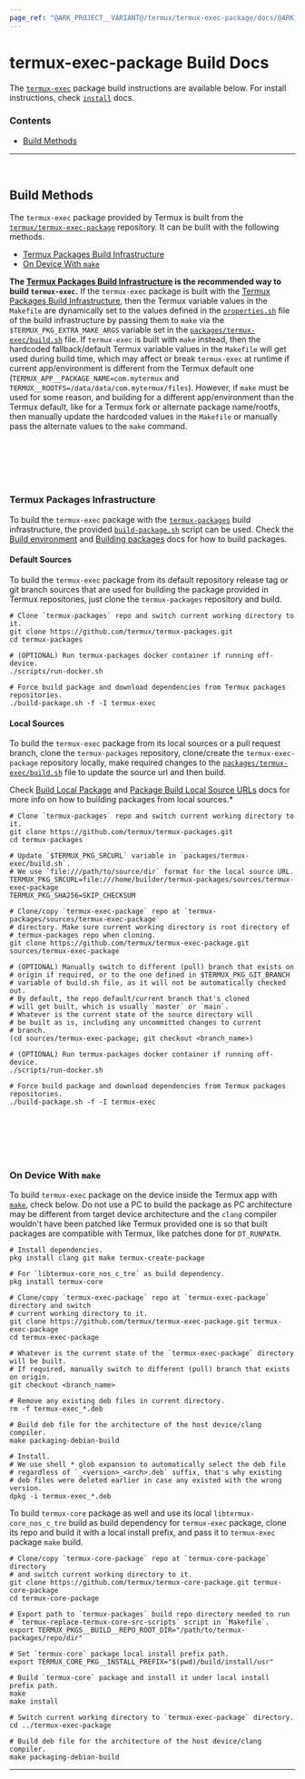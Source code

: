 ```yaml
---
page_ref: "@ARK_PROJECT__VARIANT@/termux/termux-exec-package/docs/@ARK_DOC__VERSION@/developer/build/index.md"
---
```


# termux-exec-package Build Docs

<!-- @ARK_DOCS__HEADER_PLACEHOLDER@ -->

The [`termux-exec`](https://github.com/termux/termux-exec-package) package build instructions are available below. For install instructions, check [`install`](../../install/index.md) docs.

### Contents

- [Build Methods](#build-methods)

---

&nbsp;





## Build Methods

The `termux-exec` package provided by Termux is built from the [`termux/termux-exec-package`](https://github.com/termux/termux-exec-package) repository. It can be built with the following methods.

- [Termux Packages Build Infrastructure](#termux-packages-build-infrastructure)
- [On Device With `make`](#on-device-with-make)

**The [Termux Packages Build Infrastructure](#termux-packages-build-infrastructure) is the recommended way to build `termux-exec`.** If the `termux-exec` package is built with the [Termux Packages Build Infrastructure](#termux-packages-build-infrastructure), then the Termux variable values in the `Makefile` are dynamically set to the values defined in the [`properties.sh`] file of the build infrastructure by passing them to `make` via the `$TERMUX_PKG_EXTRA_MAKE_ARGS` variable set in the [`packages/termux-exec/build.sh`] file. If `termux-exec` is built with `make` instead, then the hardcoded fallback/default Termux variable values in the `Makefile` will get used during build time, which may affect or break `termux-exec` at runtime if current app/environment is different from the Termux default one (`TERMUX_APP__PACKAGE_NAME=com.mytermux` and `TERMUX__ROOTFS=/data/data/com.mytermux/files`). However, if `make` must be used for some reason, and building for a different app/environment than the Termux default, like for a Termux fork or alternate package name/rootfs, then manually update the hardcoded values in the `Makefile` or manually pass the alternate values to the `make` command.

## &nbsp;

&nbsp;



### Termux Packages Infrastructure

To build the `termux-exec` package with the [`termux-packages`](https://github.com/termux/termux-packages) build infrastructure, the provided [`build-package.sh`](https://github.com/termux/termux-packages/blob/master/build-package.sh) script can be used. Check the [Build environment](https://github.com/termux/termux-packages/wiki/Build-environment) and [Building packages](https://github.com/termux/termux-packages/wiki/Building-packages) docs for how to build packages.

#### Default Sources

To build the `termux-exec` package from its default repository release tag or git branch sources that are used for building the package provided in Termux repositories, just clone the `termux-packages` repository and build.

```shell
# Clone `termux-packages` repo and switch current working directory to it.
git clone https://github.com/termux/termux-packages.git
cd termux-packages

# (OPTIONAL) Run termux-packages docker container if running off-device.
./scripts/run-docker.sh

# Force build package and download dependencies from Termux packages repositories.
./build-package.sh -f -I termux-exec
```

#### Local Sources

To build the `termux-exec` package from its local sources or a pull request branch, clone the `termux-packages` repository, clone/create the `termux-exec-package` repository locally, make required changes to the [`packages/termux-exec/build.sh`] file to update the source url and then build.

Check [Build Local Package](https://github.com/termux/termux-packages/wiki/Building-packages#build-local-package) and [Package Build Local Source URLs](https://github.com/termux/termux-packages/wiki/Creating-new-package#package-build-local-source-urls) docs for more info on how to building packages from local sources.*

```shell
# Clone `termux-packages` repo and switch current working directory to it.
git clone https://github.com/termux/termux-packages.git
cd termux-packages

# Update `$TERMUX_PKG_SRCURL` variable in `packages/termux-exec/build.sh`.
# We use `file:///path/to/source/dir` format for the local source URL.
TERMUX_PKG_SRCURL=file:///home/builder/termux-packages/sources/termux-exec-package
TERMUX_PKG_SHA256=SKIP_CHECKSUM

# Clone/copy `termux-exec-package` repo at `termux-packages/sources/termux-exec-package`
# directory. Make sure current working directory is root directory of
# termux-packages repo when cloning.
git clone https://github.com/termux/termux-exec-package.git sources/termux-exec-package

# (OPTIONAL) Manually switch to different (pull) branch that exists on
# origin if required, or to the one defined in $TERMUX_PKG_GIT_BRANCH
# variable of build.sh file, as it will not be automatically checked out.
# By default, the repo default/current branch that's cloned
# will get built, which is usually `master` or `main`.
# Whatever is the current state of the source directory will
# be built as is, including any uncommitted changes to current
# branch.
(cd sources/termux-exec-package; git checkout <branch_name>)

# (OPTIONAL) Run termux-packages docker container if running off-device.
./scripts/run-docker.sh

# Force build package and download dependencies from Termux packages repositories.
./build-package.sh -f -I termux-exec
```

## &nbsp;

&nbsp;



### On Device With `make`

To build `termux-exec` package on the device inside the Termux app with [`make`](https://www.gnu.org/software/make), check below. Do not use a PC to build the package as PC architecture may be different from target device architecture and the `clang` compiler wouldn't have been patched like Termux provided one is so that built packages are compatible with Termux, like patches done for `DT_RUNPATH`.

```shell
# Install dependencies.
pkg install clang git make termux-create-package

# For `libtermux-core_nos_c_tre` as build dependency.
pkg install termux-core

# Clone/copy `termux-exec-package` repo at `termux-exec-package` directory and switch
# current working directory to it.
git clone https://github.com/termux/termux-exec-package.git termux-exec-package
cd termux-exec-package

# Whatever is the current state of the `termux-exec-package` directory will be built.
# If required, manually switch to different (pull) branch that exists on origin.
git checkout <branch_name>

# Remove any existing deb files in current directory.
rm -f termux-exec_*.deb

# Build deb file for the architecture of the host device/clang compiler.
make packaging-debian-build

# Install.
# We use shell * glob expansion to automatically select the deb file
# regardless of `_<version>_<arch>.deb` suffix, that's why existing
# deb files were deleted earlier in case any existed with the wrong version.
dpkg -i termux-exec_*.deb
```

To build `termux-core` package as well and use its local `libtermux-core_nos_c_tre` build as build dependency for `termux-exec` package, clone its repo and build it with a local install prefix, and pass it to `termux-exec` package `make` build.

```shell
# Clone/copy `termux-core-package` repo at `termux-core-package` directory
# and switch current working directory to it.
git clone https://github.com/termux/termux-core-package.git termux-core-package
cd termux-core-package

# Export path to `termux-packages` build repo directory needed to run
# `termux-replace-termux-core-src-scripts` script in `Makefile`.
export TERMUX_PKGS__BUILD__REPO_ROOT_DIR="/path/to/termux-packages/repo/dir"

# Set `termux-core` package local install prefix path.
export TERMUX_CORE_PKG__INSTALL_PREFIX="$(pwd)/build/install/usr"

# Build `termux-core` package and install it under local install prefix path.
make
make install

# Switch current working directory to `termux-exec-package` directory.
cd ../termux-exec-package

# Build deb file for the architecture of the host device/clang compiler.
make packaging-debian-build
```

---

&nbsp;





[`packages/termux-exec/build.sh`]: https://github.com/termux/termux-packages/blob/master/packages/termux-exec/build.sh
[`properties.sh`]: https://github.com/termux/termux-packages/blob/master/scripts/properties.sh
